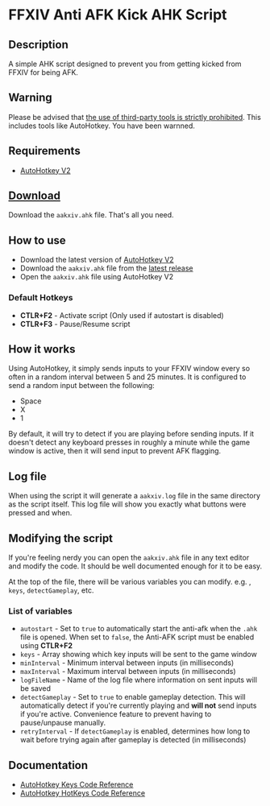 # FFXIV Anti AFK Kick AHK Script

## Description

A simple AHK script designed to prevent you from getting kicked from FFXIV for being AFK.

## Warning

Please be advised that [the use of third-party tools is strictly prohibited](https://na.finalfantasyxiv.com/lodestone/topics/detail/36c4d699763603fadd2e61482b0c5d56cb2e4547). This includes tools like AutoHotkey. You have been warnned.

## Requirements

* [AutoHotkey V2](https://www.autohotkey.com/)

## [Download](https://github.com/serenadeg/AAKXIV/releases/latest)

Download the `aakxiv.ahk` file. That's all you need.

## How to use

* Download the latest version of [AutoHotkey V2](https://www.autohotkey.com/)
* Download the `aakxiv.ahk` file from the [latest release](https://github.com/serenadeg/AAKXIV/releases/latest)
* Open the `aakxiv.ahk` file using AutoHotkey V2

### Default Hotkeys

* **CTLR+F2** - Activate script (Only used if autostart is disabled)
* **CTLR+F3** - Pause/Resume script

## How it works

Using AutoHotkey, it simply sends inputs to your FFXIV window every so often in a random interval between 5 and 25 minutes. It is configured to send a random input between the following:

* Space
* X
* 1

By default, it will try to detect if you are playing before sending inputs. If it doesn't detect any keyboard presses in roughly a minute while the game window is active, then it will send input to prevent AFK flagging.

## Log file

When using the script it will generate a `aakxiv.log` file in the same directory as the script itself. This log file will show you exactly what buttons were pressed and when.

## Modifying the script

If you're feeling nerdy you can open the `aakxiv.ahk` file in any text editor and modify the code. It should be well documented enough for it to be easy.

At the top of the file, there will be various variables you can modify. e.g. , `keys`, `detectGameplay`, etc.

### List of variables

* `autostart` - Set to `true` to automatically start the anti-afk when the `.ahk` file is opened. When set to `false`, the Anti-AFK script must be enabled using **CTLR+F2**
* `keys` - Array showing which key inputs will be sent to the game window
* `minInterval` - Minimum interval between inputs (in milliseconds)
* `maxInterval` - Maximum interval between inputs (in milliseconds)
* `logFileName` - Name of the log file where information on sent inputs will be saved
* `detectGameplay` - Set to `true` to enable gameplay detection. This will automatically detect if you're currently playing and **will not** send inputs if you're active. Convenience feature to prevent having to pause/unpause manually.
* `retryInterval` - If `detectGameplay` is enabled, determines how long to wait before trying again after gameplay is detected (in milliseconds)


## Documentation

* [AutoHotkey Keys Code Reference](https://www.autohotkey.com/docs/v2/KeyList.htm)
* [AutoHotkey HotKeys Code Reference](https://www.autohotkey.com/docs/v2/Hotkeys.htm)
